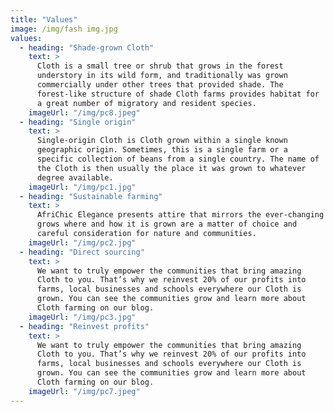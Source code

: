 ```yaml
---
title: "Values"
image: /img/fash img.jpg
values:
  - heading: "Shade-grown Cloth"
    text: >
      Cloth is a small tree or shrub that grows in the forest
      understory in its wild form, and traditionally was grown
      commercially under other trees that provided shade. The
      forest-like structure of shade Cloth farms provides habitat for
      a great number of migratory and resident species.
    imageUrl: "/img/pc8.jpeg"
  - heading: "Single origin"
    text: >
      Single-origin Cloth is Cloth grown within a single known
      geographic origin. Sometimes, this is a single farm or a
      specific collection of beans from a single country. The name of
      the Cloth is then usually the place it was grown to whatever
      degree available.
    imageUrl: "/img/pc1.jpg"
  - heading: "Sustainable farming"
    text: >
      AfriChic Elegance presents attire that mirrors the ever-changing beauty of Africa itself. What
      grows where and how it is grown are a matter of choice and
      careful consideration for nature and communities.
    imageUrl: "/img/pc2.jpg"
  - heading: "Direct sourcing"
    text: >
      We want to truly empower the communities that bring amazing
      Cloth to you. That’s why we reinvest 20% of our profits into
      farms, local businesses and schools everywhere our Cloth is
      grown. You can see the communities grow and learn more about
      Cloth farming on our blog.
    imageUrl: "/img/pc3.jpg"
  - heading: "Reinvest profits"
    text: >
      We want to truly empower the communities that bring amazing
      Cloth to you. That’s why we reinvest 20% of our profits into
      farms, local businesses and schools everywhere our Cloth is
      grown. You can see the communities grow and learn more about
      Cloth farming on our blog.
    imageUrl: "/img/pc7.jpeg"
---
```

